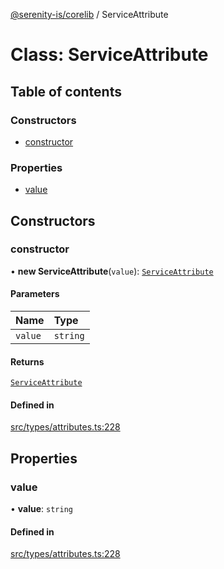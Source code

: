 [@serenity-is/corelib](../README.md) / ServiceAttribute

# Class: ServiceAttribute

## Table of contents

### Constructors

- [constructor](ServiceAttribute.md#constructor)

### Properties

- [value](ServiceAttribute.md#value)

## Constructors

### constructor

• **new ServiceAttribute**(`value`): [`ServiceAttribute`](ServiceAttribute.md)

#### Parameters

| Name | Type |
| :------ | :------ |
| `value` | `string` |

#### Returns

[`ServiceAttribute`](ServiceAttribute.md)

#### Defined in

[src/types/attributes.ts:228](https://github.com/serenity-is/serenity/blob/master/packages/corelib/src/types/attributes.ts#L228)

## Properties

### value

• **value**: `string`

#### Defined in

[src/types/attributes.ts:228](https://github.com/serenity-is/serenity/blob/master/packages/corelib/src/types/attributes.ts#L228)
